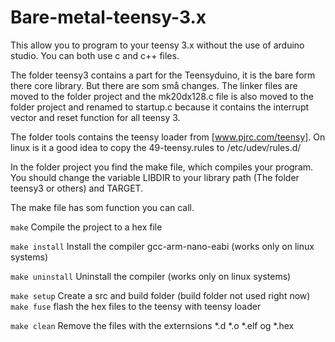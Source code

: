# Bare-metal-teensy-3.x
This allow you to program to your teensy 3.x without the use of arduino studio. You can both use c and c++ files. 

The folder teensy3 contains a part for the Teensyduino, it is the bare form there core library. But there are som små changes. The linker files are moved to the folder project and the mk20dx128.c file is also moved to the folder project and renamed to startup.c because it contains the interrupt vector and reset function for all teensy 3. 

The folder tools contains the teensy loader from [www.pjrc.com/teensy]. On linux is it a good idea to copy the 49-teensy.rules to /etc/udev/rules.d/


In the folder project you find the make file, which compiles your program. You should change the variable LIBDIR to your library path (The folder teensy3 or others) and TARGET. 

The make file has som function you can call. 

`make` 
Compile the project to a hex file

`make install` 
Install the compiler gcc-arm-nano-eabi (works only on linux systems)

`make uninstall`
Uninstall the compiler (works only on linux systems)

`make setup` 
Create a src and build folder (build folder not used right now)
`make fuse`
flash the hex files to the teensy with teensy loader

`make clean`
Remove the files with the externsions *.d *.o *.elf og *.hex
